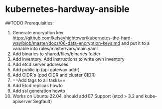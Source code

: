 # kubernetes-hardway-ansible

##TODO Prerequisities: 
1. Generate encryption key
https://github.com/kelseyhightower/kubernetes-the-hard-way/blob/master/docs/06-data-encryption-keys.md and put it to a variable into roles/master/vars/main.yaml
2. Add binaries to shared/files/binaries folder
3. Add inventory. Add instructions to write own inventory
4. Add etcd server addresses
5. Add public ip (api gateway addr)
6. Add CIDR's (pod CIDR and cluster CIDR)
7. ==Add tags to all tasks==
8. Add Etcd replicas howto
9. Add ssl generation howto
10. Works on Ubuntu 22.04, should add E7 Support (etcd > 3.2 and kube-apiserver Segfault)